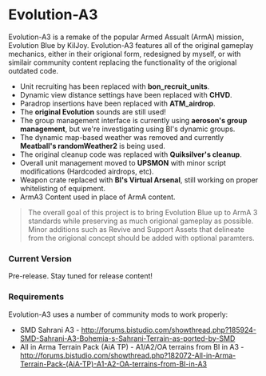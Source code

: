 # Evolution-A3

Evolution-A3 is a remake of the popular Armed Assualt (ArmA) mission, Evolution Blue by KilJoy.
Evolution-A3 features all of the original gameplay mechanics, either in their origional form, redesigned by myself, or with similair community content replacing the functionality of the origional outdated code. 

  - Unit recruiting has been replaced with **bon_recruit_units**.
  - Dynamic view distance settings have been replaced with **CHVD**.
  - Paradrop insertions have been replaced with **ATM_airdrop**.
  - The **original Evolution** sounds are still used!
  - The group management interface is currently using **aeroson's group management**, but we're investigating using BI's dynamic groups.
  - The dynamic map-based weather was removed and currently **Meatball's randomWeather2** is being used.
  - The original cleanup code was replaced with **Quiksilver's cleanup**.
  - Overall unit management moved to **UPSMON** with minor script modifications (Hardcoded airdrops, etc).
  - Weapon crate replaced with **BI's Virtual Arsenal**, still working on proper whitelisting of equipment.
  - ArmA3 Content used in place of ArmA content.



> The overall goal of this project is to bring Evolution Blue up to ArmA 3 standards while preserving as much origional gameplay as possible. Minor additions such as Revive and Support Assets that delineate from the origional concept should be added with optional paramters.


### Current Version
Pre-release. Stay tuned for release content!

### Requirements

Evolution-A3 uses a number of community mods to work properly:

* SMD Sahrani A3 - http://forums.bistudio.com/showthread.php?185924-SMD-Sahrani-A3-Bohemia-s-Sahrani-Terrain-as-ported-by-SMD
* All in Arma Terrain Pack (AiA TP) - A1/A2/OA terrains from BI in A3 - http://forums.bistudio.com/showthread.php?182072-All-in-Arma-Terrain-Pack-(AiA-TP)-A1-A2-OA-terrains-from-BI-in-A3

